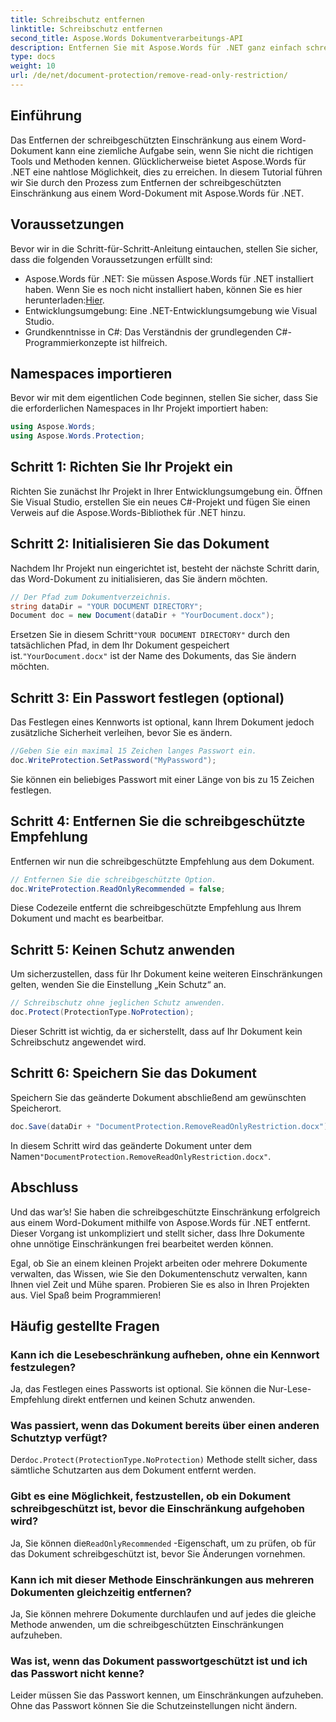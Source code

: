 ```yaml
---
title: Schreibschutz entfernen
linktitle: Schreibschutz entfernen
second_title: Aspose.Words Dokumentverarbeitungs-API
description: Entfernen Sie mit Aspose.Words für .NET ganz einfach schreibgeschützte Einschränkungen aus Word-Dokumenten mit unserer detaillierten Schritt-für-Schritt-Anleitung. Perfekt für Entwickler.
type: docs
weight: 10
url: /de/net/document-protection/remove-read-only-restriction/
---
```

## Einführung

Das Entfernen der schreibgeschützten Einschränkung aus einem Word-Dokument kann eine ziemliche Aufgabe sein, wenn Sie nicht die richtigen Tools und Methoden kennen. Glücklicherweise bietet Aspose.Words für .NET eine nahtlose Möglichkeit, dies zu erreichen. In diesem Tutorial führen wir Sie durch den Prozess zum Entfernen der schreibgeschützten Einschränkung aus einem Word-Dokument mit Aspose.Words für .NET.

## Voraussetzungen

Bevor wir in die Schritt-für-Schritt-Anleitung eintauchen, stellen Sie sicher, dass die folgenden Voraussetzungen erfüllt sind:

-  Aspose.Words für .NET: Sie müssen Aspose.Words für .NET installiert haben. Wenn Sie es noch nicht installiert haben, können Sie es hier herunterladen:[Hier](https://releases.aspose.com/words/net/).
- Entwicklungsumgebung: Eine .NET-Entwicklungsumgebung wie Visual Studio.
- Grundkenntnisse in C#: Das Verständnis der grundlegenden C#-Programmierkonzepte ist hilfreich.

## Namespaces importieren

Bevor wir mit dem eigentlichen Code beginnen, stellen Sie sicher, dass Sie die erforderlichen Namespaces in Ihr Projekt importiert haben:

```csharp
using Aspose.Words;
using Aspose.Words.Protection;
```

## Schritt 1: Richten Sie Ihr Projekt ein

Richten Sie zunächst Ihr Projekt in Ihrer Entwicklungsumgebung ein. Öffnen Sie Visual Studio, erstellen Sie ein neues C#-Projekt und fügen Sie einen Verweis auf die Aspose.Words-Bibliothek für .NET hinzu.

## Schritt 2: Initialisieren Sie das Dokument

Nachdem Ihr Projekt nun eingerichtet ist, besteht der nächste Schritt darin, das Word-Dokument zu initialisieren, das Sie ändern möchten.

```csharp
// Der Pfad zum Dokumentverzeichnis.
string dataDir = "YOUR DOCUMENT DIRECTORY";
Document doc = new Document(dataDir + "YourDocument.docx");
```

 Ersetzen Sie in diesem Schritt`"YOUR DOCUMENT DIRECTORY"` durch den tatsächlichen Pfad, in dem Ihr Dokument gespeichert ist.`"YourDocument.docx"` ist der Name des Dokuments, das Sie ändern möchten.

## Schritt 3: Ein Passwort festlegen (optional)

Das Festlegen eines Kennworts ist optional, kann Ihrem Dokument jedoch zusätzliche Sicherheit verleihen, bevor Sie es ändern.

```csharp
//Geben Sie ein maximal 15 Zeichen langes Passwort ein.
doc.WriteProtection.SetPassword("MyPassword");
```

Sie können ein beliebiges Passwort mit einer Länge von bis zu 15 Zeichen festlegen.

## Schritt 4: Entfernen Sie die schreibgeschützte Empfehlung

Entfernen wir nun die schreibgeschützte Empfehlung aus dem Dokument.

```csharp
// Entfernen Sie die schreibgeschützte Option.
doc.WriteProtection.ReadOnlyRecommended = false;
```

Diese Codezeile entfernt die schreibgeschützte Empfehlung aus Ihrem Dokument und macht es bearbeitbar.

## Schritt 5: Keinen Schutz anwenden

Um sicherzustellen, dass für Ihr Dokument keine weiteren Einschränkungen gelten, wenden Sie die Einstellung „Kein Schutz“ an.

```csharp
// Schreibschutz ohne jeglichen Schutz anwenden.
doc.Protect(ProtectionType.NoProtection);
```

Dieser Schritt ist wichtig, da er sicherstellt, dass auf Ihr Dokument kein Schreibschutz angewendet wird.

## Schritt 6: Speichern Sie das Dokument

Speichern Sie das geänderte Dokument abschließend am gewünschten Speicherort.

```csharp
doc.Save(dataDir + "DocumentProtection.RemoveReadOnlyRestriction.docx");
```

 In diesem Schritt wird das geänderte Dokument unter dem Namen`"DocumentProtection.RemoveReadOnlyRestriction.docx"`.

## Abschluss

Und das war’s! Sie haben die schreibgeschützte Einschränkung erfolgreich aus einem Word-Dokument mithilfe von Aspose.Words für .NET entfernt. Dieser Vorgang ist unkompliziert und stellt sicher, dass Ihre Dokumente ohne unnötige Einschränkungen frei bearbeitet werden können. 

Egal, ob Sie an einem kleinen Projekt arbeiten oder mehrere Dokumente verwalten, das Wissen, wie Sie den Dokumentenschutz verwalten, kann Ihnen viel Zeit und Mühe sparen. Probieren Sie es also in Ihren Projekten aus. Viel Spaß beim Programmieren!

## Häufig gestellte Fragen

### Kann ich die Lesebeschränkung aufheben, ohne ein Kennwort festzulegen?

Ja, das Festlegen eines Passworts ist optional. Sie können die Nur-Lese-Empfehlung direkt entfernen und keinen Schutz anwenden.

### Was passiert, wenn das Dokument bereits über einen anderen Schutztyp verfügt?

 Der`doc.Protect(ProtectionType.NoProtection)` Methode stellt sicher, dass sämtliche Schutzarten aus dem Dokument entfernt werden.

### Gibt es eine Möglichkeit, festzustellen, ob ein Dokument schreibgeschützt ist, bevor die Einschränkung aufgehoben wird?

 Ja, Sie können die`ReadOnlyRecommended` -Eigenschaft, um zu prüfen, ob für das Dokument schreibgeschützt ist, bevor Sie Änderungen vornehmen.

### Kann ich mit dieser Methode Einschränkungen aus mehreren Dokumenten gleichzeitig entfernen?

Ja, Sie können mehrere Dokumente durchlaufen und auf jedes die gleiche Methode anwenden, um die schreibgeschützten Einschränkungen aufzuheben.

### Was ist, wenn das Dokument passwortgeschützt ist und ich das Passwort nicht kenne?

Leider müssen Sie das Passwort kennen, um Einschränkungen aufzuheben. Ohne das Passwort können Sie die Schutzeinstellungen nicht ändern.